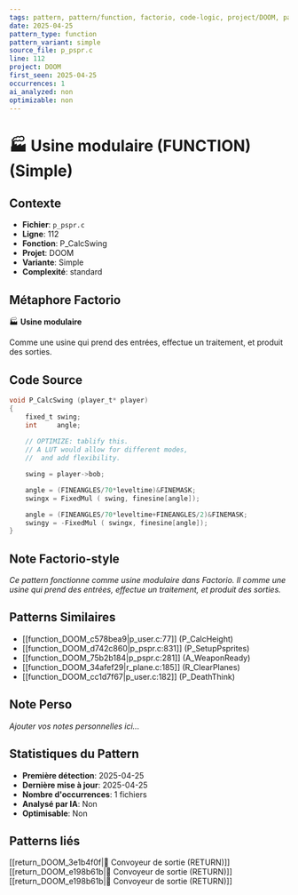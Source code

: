 ```yaml
---
tags: pattern, pattern/function, factorio, code-logic, project/DOOM, pattern/variant/simple
date: 2025-04-25
pattern_type: function
pattern_variant: simple
source_file: p_pspr.c
line: 112
project: DOOM
first_seen: 2025-04-25
occurrences: 1
ai_analyzed: non
optimizable: non
---
```


# 🏭 Usine modulaire (FUNCTION) (Simple)

## Contexte
- **Fichier**: `p_pspr.c`
- **Ligne**: 112
- **Fonction**: P_CalcSwing
- **Projet**: DOOM
- **Variante**: Simple
- **Complexité**: standard

## Métaphore Factorio
🏭 **Usine modulaire**

Comme une usine qui prend des entrées, effectue un traitement, et produit des sorties.

## Code Source
```c
void P_CalcSwing (player_t*	player)
{
    fixed_t	swing;
    int		angle;
	
    // OPTIMIZE: tablify this.
    // A LUT would allow for different modes,
    //  and add flexibility.

    swing = player->bob;

    angle = (FINEANGLES/70*leveltime)&FINEMASK;
    swingx = FixedMul ( swing, finesine[angle]);

    angle = (FINEANGLES/70*leveltime+FINEANGLES/2)&FINEMASK;
    swingy = -FixedMul ( swingx, finesine[angle]);
}
```

## Note Factorio-style
*Ce pattern fonctionne comme usine modulaire dans Factorio. Il comme une usine qui prend des entrées, effectue un traitement, et produit des sorties.*

## Patterns Similaires
- [[function_DOOM_c578bea9|p_user.c:77]] (P_CalcHeight)
- [[function_DOOM_d742c860|p_pspr.c:831]] (P_SetupPsprites)
- [[function_DOOM_75b2b184|p_pspr.c:281]] (A_WeaponReady)
- [[function_DOOM_34afef29|r_plane.c:185]] (R_ClearPlanes)
- [[function_DOOM_cc1d7f67|p_user.c:182]] (P_DeathThink)

## Note Perso
*Ajouter vos notes personnelles ici...*

## Statistiques du Pattern
- **Première détection**: 2025-04-25
- **Dernière mise à jour**: 2025-04-25
- **Nombre d'occurrences**: 1 fichiers
- **Analysé par IA**: Non
- **Optimisable**: Non

## Patterns liés
[[return_DOOM_3e1b4f0f|🚚 Convoyeur de sortie (RETURN)]]
[[return_DOOM_e198b61b|🚚 Convoyeur de sortie (RETURN)]]
[[return_DOOM_e198b61b|🚚 Convoyeur de sortie (RETURN)]]
